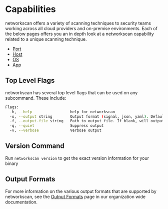 # Capabilities

networkscan offers a variety of scanning techniques to security teams working across all cloud providers and on-premise environments. Each of the below pages offers you an in depth look at a networkscan capability related to a unique scanning technique.

- [Port](./port.md)
- [Host](./host.md)
- [OS](./os.md)
- [App](./app.md)

## Top Level Flags

networkscan has several top level flags that can be used on any subcommand. These include:

```bash
Flags:
  -h, --help                 help for networkscan
  -o, --output string        Output format (signal, json, yaml). Default value is signal (default "signal")
  -f, --output-file string   Path to output file. If blank, will output to STDOUT
  -q, --quiet                Suppress output
  -v, --verbose              Verbose output
```

## Version Command

Run `networkscan version` to get the exact version information for your binary

## Output Formats

For more information on the various output formats that are supported by networkscan, see the [Output Formats](https://method-security.github.io/docs/output.html) page in our organization wide documentation.

